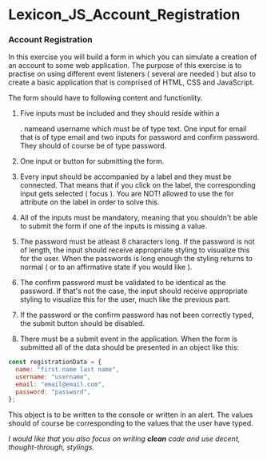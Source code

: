 # Lexicon_JS_Account_Registration
###  Account Registration
In this exercise you will build a form in which you can simulate a creation of an account to some web application. The purpose of this exercise is to practise on using different event listeners ( several are needed ) but also to create a basic application that is comprised of HTML, CSS and JavaScript.

The form should have to following content and functionlity.

1. Five inputs must be included and they should reside within a <form>. nameand username which must be of type text. One input for email that is of type email and two inputs for password and confirm password. They should of course be of type password.

2. One input or button for submitting the form.

3. Every input should be accompanied by a label and they must be connected. That means that if you click on the label, the corresponding input gets selected ( focus ). You are NOT! allowed to use the for attribute on the label in order to solve this.
4.   All of the inputs must be mandatory, meaning that you shouldn't be able to submit the form if one of the inputs is missing a value.

5. The password must be atleast 8 characters long. If the password is not of length, the input should receive appropriate styling to visualize this for the user. When the passwords is long enough the styling returns to normal ( or to an affirmative state if you would like ).

6. The confirm password must be validated to be identical as the password. If that's not the case, the input should receive appropriate styling to visualize this for the user, much like the previous part.

7. If the password or the confirm password has not been correctly typed, the submit button should be disabled.

8. There must be a submit event in the application. When the form is submitted all of the data should be presented in an object like this:

```js
const registrationData = {
  name: "first name last name",
  username: "username",
  email: "email@email.com",
  password: "password",
};
``` 
This object is to be written to the console or written in an alert. The values should of course be corresponding to the values that the user have typed.

*I would like that you also focus on writing **clean** code and use decent, thought-through, stylings.*